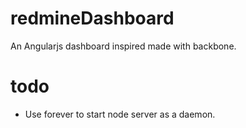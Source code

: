 redmineDashboard
================

An Angularjs dashboard inspired made with backbone.

todo
====

* Use forever to start node server as a daemon.